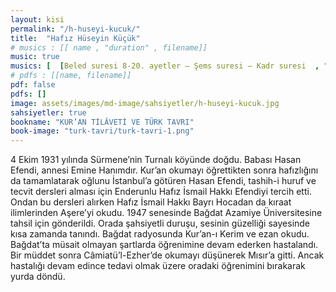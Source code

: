```yaml
---
layout: kisi
permalink: "/h-huseyi-kucuk/"
title:  "Hafız Hüseyin Küçük"
# musics : [[ name , "duration" , filename]]
music: true
musics: [  [Beled suresi 8-20. ayetler – Şems suresi – Kadr suresi  , "06:48" , 37-h-huseyi-kucuk/1]]
# pdfs : [[name, filename]]
pdf: false
pdfs: []
image: assets/images/md-image/sahsiyetler/h-huseyi-kucuk.jpg
sahsiyetler: true
bookname: "KUR’AN TİLÂVETİ VE TÜRK TAVRI"
book-image: "turk-tavri/turk-tavri-1.png"
---
```


4 Ekim 1931 yılında Sürmene’nin Turnalı köyünde doğdu. Babası Hasan Efendi, annesi Emine Hanımdır. 
Kur’an okumayı öğrettikten sonra hafızlığını da tamamlatarak oğlunu İstanbul’a götüren Hasan Efendi, tashih-i huruf ve tecvit dersleri alması için Enderunlu Hafız İsmail Hakkı Efendiyi tercih etti. Ondan bu dersleri alırken Hafız İsmail Hakkı Bayrı Hocadan da kıraat ilimlerinden Aşere’yi okudu. 
1947 senesinde Bağdat Azamiye Üniversitesine tahsil için gönderildi. Orada şahsiyetli duruşu, sesinin güzelliği sayesinde kısa zamanda tanındı. Bağdat radyosunda Kur’an-ı Kerim ve ezan okudu. Bağdat’ta müsait olmayan şartlarda öğrenimine devam ederken hastalandı. Bir müddet sonra Câmiatü’l-Ezher’de okumayı düşünerek Mısır’a gitti. Ancak hastalığı devam edince tedavi olmak üzere oradaki öğrenimini bırakarak yurda döndü. 
